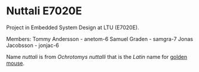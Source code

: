 # Nuttali E7020E

Project in Embedded System Design at LTU (E7020E).

Members:
Tommy Andersson - anetom-6
Samuel Graden   - samgra-7
Jonas Jacobsson - jonjac-6

Name *nuttali* is from *Ochrotomys nuttalli* that is the *Latin* name for [golden mouse](https://en.wikipedia.org/wiki/Golden_mouse).